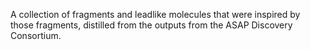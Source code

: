 A collection of fragments and leadlike molecules that were inspired by those fragments, distilled from the outputs from the ASAP Discovery Consortium.
